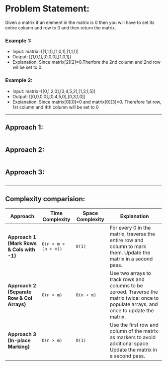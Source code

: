 # Problem Statement: 
Given a matrix if an element in the matrix is 0 then you will have to set its entire column and row to 0 and then return the matrix.

### Example 1:

- Input: matrix=[[1,1,1],[1,0,1],[1,1,1]]
- Output: [[1,0,1],[0,0,0],[1,0,1]]
- Explanation: Since matrix[2][2]=0.Therfore the 2nd column and 2nd row wil be set to 0.

### Example 2:

- Input: matrix=[[0,1,2,0],[3,4,5,2],[1,3,1,5]]
- Output: [[0,0,0,0],[0,4,5,0],[0,3,1,0]]
- Explanation:
Since matrix[0][0]=0 and matrix[0][3]=0. Therefore 1st row, 1st column and 4th column will be set to 0

---

## Approach 1:
```java
```

## Approach 2:
```java
```

## Approach 3:
```java
```

---

## Complexity comparision:
| **Approach**                      | **Time Complexity** | **Space Complexity** | **Explanation**                                                                                      |
|-----------------------------------|---------------------|----------------------|------------------------------------------------------------------------------------------------------|
| **Approach 1 (Mark Rows & Cols with -1)** | `O(n × m × (n + m))` | `O(1)`               | For every 0 in the matrix, traverse the entire row and column to mark them. Update the matrix in a second pass.   |
| **Approach 2 (Separate Row & Col Arrays)** | `O(n × m)`           | `O(n + m)`           | Use two arrays to track rows and columns to be zeroed. Traverse the matrix twice: once to populate arrays, and once to update the matrix.     |
| **Approach 3 (In-place Marking)**          | `O(n × m)`           | `O(1)`               | Use the first row and column of the matrix as markers to avoid additional space. Update the matrix in a second pass.|

